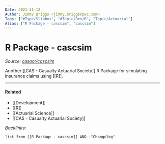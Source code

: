 ```yaml
---
Date: 2021-11-12
Author: Jimmy Briggs <jimmy.briggs@pwc.com>
Tags: ["#Type/Slipbox", "#Topic/Dev/R", "Topic/Actuarial"]
Alias: ["R Package - cascsim", "cascsim"]
---
```


# R Package - cascsim

*Source: [casact/cascsim](https://github.com/casact/cascsim)*

Another [[CAS - Casualty Actuarial Society]] R Package for simulating insurance claims using [[R]].

***

#### Related

- [[Development]]
- [[R]]
- [[Actuarial Science]]
- [[CAS - Casualty Actuarial Society]]


*Backlinks:*

```dataview
list from [[R Package - cascsim]] AND -"Changelog"
```
